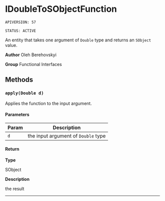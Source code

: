 # IDoubleToSObjectFunction

`APIVERSION: 57`

`STATUS: ACTIVE`

An entity that takes one argument of `Double` type and returns an `SObject` value.


**Author** Oleh Berehovskyi


**Group** Functional Interfaces

## Methods
### `apply(Double d)`

Applies the function to the input argument.

#### Parameters
|Param|Description|
|---|---|
|`d`|the input argument of `Double` type|

#### Return

**Type**

SObject

**Description**

the result

---
